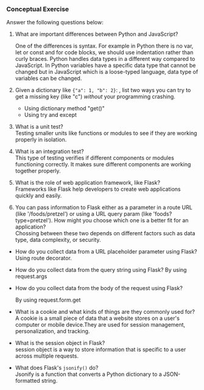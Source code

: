 ### Conceptual Exercise

Answer the following questions below:

1. What are important differences between Python and JavaScript?

   One of the differences is syntax. For example in Python there is no var, let or const and for code blocks, we should use indentation rather than curly braces. Python handles data types in a different way compared to JavaScript. In Python variables have a specific data type that cannot be changed but in JavaScript which is a loose-typed language, data type of variables can be changed.

2. Given a dictionary like `{"a": 1, "b": 2}`: , list two ways you
   can try to get a missing key (like "c") _without_ your programming
   crashing.

   - Using dictionary method "get()"
   - Using try and except

3. What is a unit test?  
   Testing smaller units like functions or modules to see if they are working properly in isolation.

4. What is an integration test?  
   This type of testing verifies if different components or modules functioning correctly. It makes sure different components are working together properly.

5. What is the role of web application framework, like Flask?  
   Frameworks like Flask help developers to create web applications quickly and easily.

6. You can pass information to Flask either as a parameter in a route URL
   (like '/foods/pretzel') or using a URL query param (like
   'foods?type=pretzel'). How might you choose which one is a better fit
   for an application?  
   Chossing between these two depends on different factors such as data type, data complexity, or security.

- How do you collect data from a URL placeholder parameter using Flask?  
  Using route decorator.

- How do you collect data from the query string using Flask?
  By using request.args

- How do you collect data from the body of the request using Flask?

  By using request.form.get

- What is a cookie and what kinds of things are they commonly used for?  
  A cookie is a small piece of data that a website stores on a user's computer or mobile device.They are used for session management, personalization, and tracking.
- What is the session object in Flask?  
   session object is a way to store information that is specific to a user across multiple requests.

- What does Flask's `jsonify()` do?  
  Jsonify is a function that converts a Python dictionary to a JSON-formatted string.
